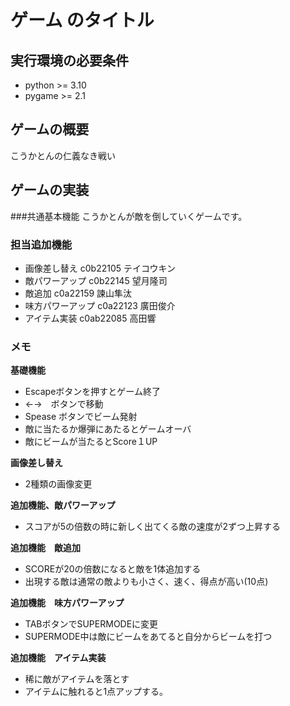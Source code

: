 # ゲーム のタイトル
## 実行環境の必要条件
* python >= 3.10
* pygame >= 2.1

## ゲームの概要
こうかとんの仁義なき戦い

## ゲームの実装
###共通基本機能
こうかとんが敵を倒していくゲームです。

### 担当追加機能
* 画像差し替え c0b22105 テイコウキン
* 敵パワーアップ c0b22145 望月隆司
* 敵追加 c0a22159 諫山隼汰
* 味方パワーアップ c0a22123 廣田俊介
* アイテム実装 c0ab22085 高田響


### メモ
**基礎機能**
* Escapeボタンを押すとゲーム終了
* ←→　ボタンで移動
* Spease ボタンでビーム発射
* 敵に当たるか爆弾にあたるとゲームオーバ
* 敵にビームが当たるとScore１UP

**画像差し替え**
* 2種類の画像変更

**追加機能、敵パワーアップ**
* スコアが5の倍数の時に新しく出てくる敵の速度が2ずつ上昇する

**追加機能　敵追加**
* SCOREが20の倍数になると敵を1体追加する
* 出現する敵は通常の敵よりも小さく、速く、得点が高い(10点)

**追加機能　味方パワーアップ**
* TABボタンでSUPERMODEに変更
* SUPERMODE中は敵にビームをあてると自分からビームを打つ

**追加機能　アイテム実装**
* 稀に敵がアイテムを落とす
* アイテムに触れると1点アップする。

